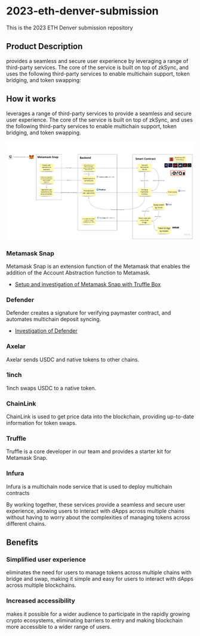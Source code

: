 # 2023-eth-denver-submission
This is the 2023 ETH Denver submission repository

<Key visual image comes here>

## Product Description

<Service Name> provides a seamless and secure user experience by leveraging a range of third-party services. The core of the service is built on top of zkSync, and uses the following third-party services to enable multichain support, token bridging, and token swapping:

## How it works

<Service Name> leverages a range of third-party services to provide a seamless and secure user experience. The core of the service is built on top of zkSync, and uses the following third-party services to enable multichain support, token bridging, and token swapping.

![how-it-works](./docs/how-it-works.jpg)

### Metamask Snap
Metamask Snap is an extension function of the Metamask that enables the addition of the Account Abstraction function to Metamask.

- [Setup and investigation of Metamask Snap with Truffle Box](https://github.com/taijusanagi/2023-eth-denver-submission/issues/3)

### Defender
Defender creates a signature for verifying paymaster contract, and automates multichain deposit syncing.

- [Investigation of Defender](https://github.com/taijusanagi/2023-eth-denver-submission/issues/2)

### Axelar
Axelar sends USDC and native tokens to other chains.

### 1inch
1inch swaps USDC to a native token.

### ChainLink
ChainLink is used to get price data into the blockchain, providing up-to-date information for token swaps.

### Truffle
Truffle is a core developer in our team and provides a starter kit for Metamask Snap.

### Infura
Infura is a multichain node service that is used to deploy multichain contracts

By working together, these services provide a seamless and secure user experience, allowing users to interact with dApps across multiple chains without having to worry about the complexities of managing tokens across different chains.

## Benefits

### Simplified user experience

<Service Name> eliminates the need for users to manage tokens across multiple chains with bridge and swap, making it simple and easy for users to interact with dApps across multiple blockchains.

### Increased accessibility

<Service Name> makes it possible for a wider audience to participate in the rapidly growing crypto ecosystems, eliminating barriers to entry and making blockchain more accessible to a wider range of users.
